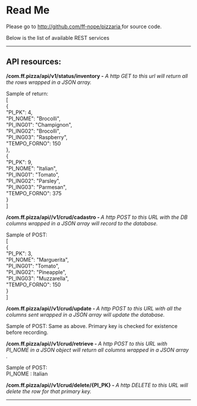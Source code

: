 
<html>
<head>
<meta charset="ISO-8859-1">
<title></title>
<style type="text/css">
</style>
</head>
<body>

<h1>Read Me</h1>


<p>	Please go to <a href="http://github.com/ff-nope/pizzaria"> http://github.com/ff-nope/pizzaria  </a> for source code. </p>
<p>Below is the list of available REST services <br />
	
</p>
<hr>

<h2>API resources: </h2>
<p>
	<strong>/com.ff.pizza/api/v1/status/inventory -</strong> <em>A http GET to this url will return all the rows wrapped in a JSON array.</em>
	<p  class="Ident">Sample of return:<BR>
	[<BR>
    {<BR>
        "PI_PK": 4,<BR>
        "PI_NOME": "Brocolli",<BR>
        "PI_ING01": "Champignon",<BR>
        "PI_ING02": "Brocolli",<BR>
        "PI_ING03": "Raspberry",<BR>
        "TEMPO_FORNO": 150<BR>
    },<BR>
    {<BR>
        "PI_PK": 9,<BR>
        "PI_NOME": "Italian",<BR>
        "PI_ING01": "Tomato",<BR>
        "PI_ING02": "Parsley",<BR>
        "PI_ING03": "Parmesan",<BR>
        "TEMPO_FORNO": 375<BR>
    }<BR>
]</p>


<p>
    <p>
	<strong>/com.ff.pizza/api//v1/crud/cadastro - </strong><em>A http POST to this URL with the DB columns wrapped in a JSON array will record to the database.</em>
	<p  class="Ident">Sample of POST:<BR>
	[<BR>
    {<BR>
        "PI_PK": 3,<BR>
        "PI_NOME": "Marguerita",<BR>
        "PI_ING01": "Tomato",<BR>
        "PI_ING02": "Pineapple",<BR>
        "PI_ING03": "Muzzarella",<BR>
        "TEMPO_FORNO": 150<BR>
    }<BR>
    ]<BR>
</p>
<p>
    <p>
	<strong>/com.ff.pizza/api//v1/crud/update - </strong><em>A http POST to this URL with all the columns sent wrapped in a JSON array will update the database.</em>
	<p  class="Ident">Sample of POST: Same as above. Primary key is checked for existence before recording.<BR>
	
</p>


<p>
    <p>
	<strong>/com.ff.pizza/api//v1/crud/retrieve - </strong><em>A http POST to this URL with PI_NOME in a JSON object will return all columns wrapped in a JSON array .</em>
</p>
<p  class="Ident">Sample of POST:<BR>
	PI_NOME : Italian<BR>
</p>

<p>
    <p>
	<strong>/com.ff.pizza/api//v1/crud/delete/{PI_PK} - </strong><em>A http DELETE to this URL will delete the row for that primary key.</em>




<hr>

























</body>
</html>